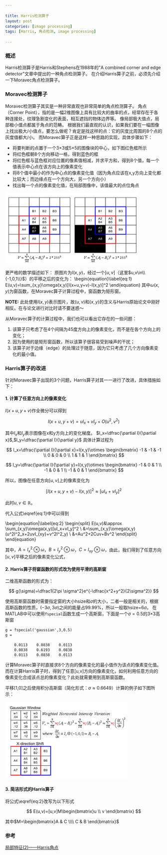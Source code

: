 ```yaml
---

title: Harris检测算子
layout: post
categories: [image processing]
tags: [Harris, 角点检测, image processing]

---
```


### 概述
Harris检测算子是Harris和Stephens在1988年的"A combined corner and edge detector"文章中提出的一种角点检测算子。
在介绍Harris算子之前，必须先介绍一下Moravec角点检测算子。

### Moravec检测算子
Moravec检测算子其实是一种非常直观也非常简单的角点检测算子。
角点（Corner Point），指的是一幅2维图像上具有比较大的曲率的点，经常存在于各种连接处，纹理急剧变化的表面，相互遮挡的物体边界等。
像局部极大值点，局部极小值点都属于角点的范畴。
根据我们最直观的认识，如果我们要在一幅图像上找出极大/小值点，要怎么做呢？肯定是找这样的点：它的灰度比周围的8个点的灰度值都大/小。
而Moravec算子正是这样一种思路的实现，具体步骤如下：

* 将要判断的点置于一个3×3或5×5的图像块的中心，如下图红色框所示
* 将红色框朝8个方向移动一格，得到蓝色的框
* 将红色框与蓝色框对应位置的像素值相减，并求平方和，得到8个值，每一个值表示中心点在该方向上的像素变化
* 将8个值中最小的作为中心点的像素变化值（因为角点应该在x,y方向上变化都比较大；而边缘点在一个方向大，另一个方向小）
* 找出每一个点的像素变化值，在局部图像中，该值最大的点位角点

![Description of Moravec detector](/media/image/2014-05-20-Moravec.png)

更严格的数学描述如下：
原图片为$I(x,y)$，经过一个$[u,v]$（这里$u,v\in\\{-1,0,1\\}$）的平移之后的变化为：
\begin{equation}\label{eq:1}
E(u,v)=\sum_{x,y}\omega(x,y)[I(x+u,y+v)-I(x,y)]^2
\end{equation}
其中$\omega(x,y)$为窗函数，在Moravec算子计算过程中，窗函数为矩形窗。

**NOTE:** 此处使用$I(x,y)$表示图片，故$(u,v)$和$(x,y)$的含义与Harris原始论文中刚好相反。在与论文进行对比时请不要迷惑～

从Moravec算子的计算过程中，我们也可以看出它存在的一些问题：

1. 该算子只考虑了在4个间隔为45度方向上的像素变化，而不是在各个方向上的变化；
2. 因为使用的是矩形窗函数，所以该算子很容易受到噪声的干扰；
3. 该算子对于边缘（edge）的处理过于随意，因为它只考虑了几个方向像素变化的最小值。

### Harris算子的改进
针对Moravec算子出现的3个问题，Harris算子对其一一进行了改进，具体措施如下：

#### 1. 计算了任意方向上的像素变化

$I(x+u,y+v)$作全微分可以得到

$$
I(x+u,y+v)=uI_x+vI_y+O(u^2,v^2)
$$

其中$I_x$和$I_y$表示图像在x和y方向上的变化梯度。
$I_x=\dfrac{\partial I}{\partial x}$,$I_y=\dfrac{\partial I}{\partial y}$
具体计算过程为

$$
I_x=\dfrac{\partial I}{\partial x}=I(x,y)\otimes \begin{bmatrix}
-1 & -1 & -1 \\
0 & 0 & 0 \\
1 & 1 & 1
\end{bmatrix}
$$

$$
I_y=\dfrac{\partial I}{\partial y}=I(x,y)\otimes \begin{bmatrix}
-1 & 0 & 1 \\
-1 & 0 & 1 \\
-1 & 0 & 1
\end{bmatrix}
$$

所以，图像在任意方向$[u,v]$上的像素变化为

$$
[I(x+u,y+v)-I(x,y)]^2 \approx [uI_x+vI_y]^2
$$

此时$u,v\in\mathbb{R}$。

代入公式\eqref{eq:1}中可以得到

\begin{equation|\label{eq:2}
\begin{split}
E(u,v)&\approx \sum_{x,y}\omega(x,y)[uI_x+vI_y]^2 \\
&=\sum_{x,y}\omega(x,y)(u^2I^2_x+2uvI_{xy}+v^2I^2_y) \\
&=Au^2+2Cuv+Bv^2
\end{split}
\end{equation}

其中，$A=I^2_x\otimes \omega$，$B=I^2_y\otimes \omega$，$C=I_{xy}\otimes \omega$，由此，我们得到了任意方向$[u,v]$平移之后的像素变化公式，

#### 2. Harris算子将窗函数的形式改为使用平滑的高斯窗

二维高斯函数的形式为：

$$
g(\sigma)=\dfrac1{2\pi \sigma^2}e^{-\dfrac{x^2+y^2}{2\sigma^2}}
$$

使用高斯窗函数时需要指定窗的大小hsize和$\sigma$的大小，二者一般是相关的，根据高斯函数的性质，$(-3\sigma,3\sigma)$之间的能量占99.99%，所以一般取hsize=$6\sigma$。
在MATLAB中可以使用`fspecial`函数生成一个高斯窗，下面是一个$\sigma=0.5$的3×3高斯窗

	g = fspecial('gaussian',3,0.5)
	g =
	
		0.0113    0.0838    0.0113
		0.0838    0.6193    0.0838
		0.0113    0.0838    0.0113

计算Moravec算子时直接求8个方向的像素变化的最小值作为该点的像素变化值。
而在计算Harris算子时，得到了任意[u,v]方向的像素变化，如何利用任意方向的像素变化合成该点总的像素变化？此处就需要用到高斯窗函数。

平移[1,0]之后使用积分高斯窗（简化形式：$\sigma \approx 0.6649$）计算的例子如下图所示：

![Example of usage of Gaussian window](/media/image/2014-05-20-Gaussian1.png)

#### 3. 简洁形式的Harris算子

将公式\eqref{eq:2}改写为以下形式

$$
E(u,v)=[u,v]M\begin{bmatrix}u \\ v \end{bmatrix}
$$

其中$M=\begin{bmatrix}A & C \\\\ C & B \end{bmatrix}$


### 参考
[局部特征(2)——Harris角点][1]

[1]: http://blog.csdn.net/jwh_bupt/article/details/7628665
